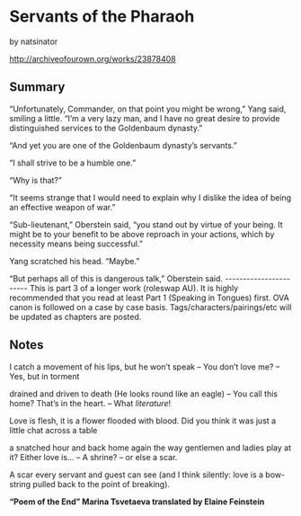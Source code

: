 # Servants of the Pharaoh

by natsinator

http://archiveofourown.org/works/23878408

## Summary

“Unfortunately, Commander, on that point you might be wrong,” Yang said, smiling a little. “I’m a very lazy man, and I have no great desire to provide distinguished services to the Goldenbaum dynasty.” 

“And yet you are one of the Goldenbaum dynasty’s servants.”

“I shall strive to be a humble one.”

“Why is that?”

“It seems strange that I would need to explain why I dislike the idea of being an effective weapon of war.”

“Sub\-lieutenant,” Oberstein said, “you stand out by virtue of your being. It might be to your benefit to be above reproach in your actions, which by necessity means being successful.”

Yang scratched his head. “Maybe.”

“But perhaps all of this is dangerous talk,” Oberstein said.
\-\-\-\-\-\-\-\-\-\-\-\-\-\-\-\-\-\-\-\-\-\-\-
This is part 3 of a longer work \(roleswap AU\). It is highly recommended that you read at least Part 1 \(Speaking in Tongues\) first. OVA canon is followed on a case by case basis. Tags/characters/pairings/etc will be updated as chapters are posted.

## Notes

I catch a movement of his
     lips, but he won’t
speak – You don’t    love me?
     – Yes, but in torment

drained and driven to death
     \(He looks round like an eagle\)
– You call this    home? That’s
     in the heart. – What *literature*\!

Love is flesh, it is a
     flower flooded with blood.
Did you think it was just a
     little chat across a table

a snatched hour and back home again
     the way gentlemen and ladies
play at it? Either love is…
– A shrine?
                                – or else a scar.

A scar    every servant and guest
     can see \(and I think silently:
love is a bow\-string pulled
     back to the point of breaking\).

**“Poem of the End”
Marina Tsvetaeva
translated by Elaine Feinstein**

